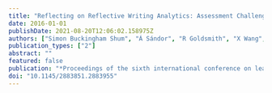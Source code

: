 ```yaml
---
title: "Reflecting on Reflective Writing Analytics: Assessment Challenges and Iterative Evaluation of a Prototype Tool"
date: 2016-01-01
publishDate: 2021-08-20T12:06:02.158975Z
authors: ["Simon Buckingham Shum", "Á Sándor", "R Goldsmith", "X Wang", "R Bass", "M McWilliams"]
publication_types: ["2"]
abstract: ""
featured: false
publication: "*Proceedings of the sixth international conference on learning analytics łdots*"
doi: "10.1145/2883851.2883955"
---
```


